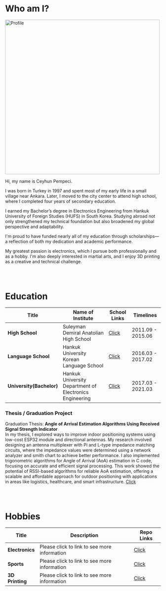 # Who am I?

<img width="500" alt="Profile" src="https://github.com/user-attachments/assets/879c6aff-b9cb-47b2-8164-5df62855a8d2" />

Hi, my name is Ceyhun Pempeci.

I was born in Turkey in 1997 and spent most of my early life in a small village near Ankara. Later, I moved to the city center to attend high school, where I completed four years of secondary education.

I earned my Bachelor’s degree in Electronics Engineering from Hankuk University of Foreign Studies (HUFS) in South Korea. Studying abroad not only strengthened my technical foundation but also broadened my global perspective and adaptability.

I'm proud to have funded nearly all of my education through scholarships—a reflection of both my dedication and academic performance.

My greatest passion is electronics, which I pursue both professionally and as a hobby. I'm also deeply interested in martial arts, and I enjoy 3D printing as a creative and technical challenge.


<br>
<br>

# Education

| Title            | Name of Institute                | School Links                    | Timelines                        |  
|------------------|----------------------------------|----------------------------------|----------------------------------|
| **High School**          | Suleyman Demiral Anatolian High School     | [Click](https://sdal06.meb.k12.tr/) | 2011.09 - 2015.06 | 
| **Language School**      | Hankuk University Korean Language School  | [Click](https://www.hufs.ac.kr/hufs/index.do) | 2016.03 - 2017.02 | 
| **University(Bachelor)** | Hankuk University Department of Electronics Engineering | [Click](https://www.hufs.ac.kr/hufs/index.do) | 2017.03 - 2021.03  | 




### Thesis / Graduation Project
Graduation Thesis: **Angle of Arrival Estimation Algorithms Using Received Signal Strength Indicator**  <br>
In my thesis, I explored ways to improve indoor positioning systems using low-cost ESP32 module and directional antennas. My research involved designing an antenna multiplexer with Pi and L-type impedance matching circuits, where the impedance values were determined using a network analyzer and smith chart to achieve better performance. I also implemented trigonometric algorithms for Angle of Arrival (AoA) estimation in C code, focusing on accurate and efficient signal processing. This work showed the potential of RSSI-based algorithms for reliable AoA estimation, offering a scalable and affordable approach for outdoor positioning with applications in areas like logistics, healthcare, and smart infrastructure. [Click](https://github.com/republicofmakers/Thesis-Angle-of-Arrival-Estimation-Algorithms-Using-Received-Signal-Strength-Indicator)


<br>
<br>

# Hobbies
| Title            | Description                      | Repo  Links                      | 
|------------------|----------------------------------|----------------------------------|
| **Electronics**  | Please click to link to see more information    | [Click](https://github.com/republicofmakers/Electronics)|
| **Sports**       | Please click to link to see more information    | [Click](https://github.com/republicofmakers/Sports)|
| **3D Printing**  | Please click to link to see more information    | [Click](https://github.com/republicofmakers/3D-Printing/tree/main)|

